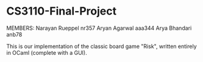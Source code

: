 # CS3110-Final-Project

MEMBERS:
Narayan Rueppel nr357
Aryan Agarwal aaa344
Arya Bhandari anb78

This is our implementation of the classic board game "Risk", written entirely in OCaml (complete with a GUI).
